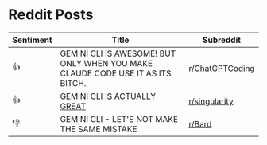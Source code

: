 # Reddit Posts

| Sentiment | Title | Subreddit |
|---|---|---|
| 👍 | GEMINI CLI IS AWESOME! BUT ONLY WHEN YOU MAKE CLAUDE CODE USE IT AS ITS BITCH. | [r/ChatGPTCoding](https://www.reddit.com/r/ChatGPTCoding/) |
| 👍 | [GEMINI CLI IS ACTUALLY GREAT](https://www.reddit.com/r/singularity/comments/example_id_for_great/gemini_cli_is_actually_great/) | [r/singularity](https://www.reddit.com/r/singularity/) |
| 👎 | GEMINI CLI - LET'S NOT MAKE THE SAME MISTAKE | [r/Bard](https://www.reddit.com/r/Bard/) |
